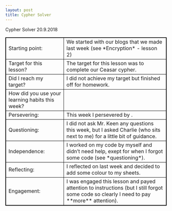 ```yaml
---
layout: post
title: Cypher Solver
---
```


Cypher Solver
20.9.2018


   
   
   
   
   
   
   
   
   
   
<html>
<head>
<style>
table, th, td {
    border: 1px solid black;
}
</style>
</head>
<body>
<table>
  <tr>
    <td>Starting point: </td>
    <td>We started with our blogs that we made last week (see *Encryption* - lesson 2)</td>
  </tr>
  <tr>
    <td>Target for this lesson? </td>
    <td>The target for this lesson was to complete our Ceasar cypher.</td>
  </tr>
  <tr>
    <td>Did I reach my target?</td>
    <td>I did not achieve my target but finished off for homework.</td>
  </tr>
  <tr>
    <td>How did you use your learning habits this week?	</td>
    <td> </td>
  </tr>
  <tr>
    <td>Persevering:</td>
    <td>This week I persevered by .</td>
  </tr>
  <tr>
    <td>Questioning:</td>
    <td>I did not ask Mr. Keen any questions this week, but I asked Charlie (who sits next to me) for a little bit of guidance.</td>
  </tr>
  <tr>
    <td>Independence:</td>
    <td>I worked on my code by myself and didn’t need help, exept for when I forgot some code (see *questioning*).</td>
  </tr>
  <tr>
    <td>Reflecting:</td>
    <td>I reflected on last week and decided to add some colour to my sheets.</td>
  </tr>
  <tr>
    <td>Engagement:</td>
    <td>I was engaged this lesson and payed attention to instructions (but I still forgot some code so clearly I need to pay **more** attention).</td>
  </tr>
</table>
</body>
</html>

